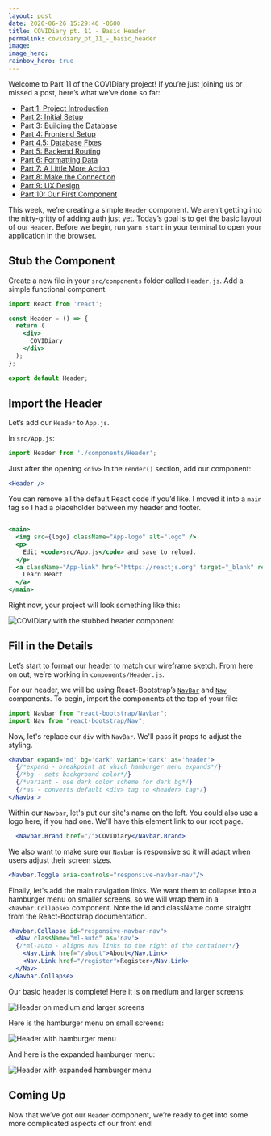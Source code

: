 ```yaml
---
layout: post
date: 2020-06-26 15:29:46 -0600
title: COVIDiary pt. 11 - Basic Header
permalink: covidiary_pt_11_-_basic_header
image:
image_hero:
rainbow_hero: true
---
```

Welcome to Part 11 of the COVIDiary project! If you’re just joining us or missed a post, here’s what we’ve done so far:

* [Part 1: Project Introduction](https://www.codewitch.dev/covidiary_-_a_rails_react_project)
* [Part 2: Initial Setup](https://www.codewitch.dev/covidiary_part_2_-_initial_setup)
* [Part 3: Building the Database](https://www.codewitch.dev/covidiary_pt_3_-_building_the_database)
* [Part 4: Frontend Setup](https://www.codewitch.dev/covidiary_pt_4_-_frontend_setup)
* [Part 4.5: Database Fixes](https://www.codewitch.dev/covidiary_pt_4_5_-_database_fixes)
* [Part 5: Backend Routing](https://www.codewitch.dev/covidiary_pt_5_-_backend_routing)
* [Part 6: Formatting Data](https://www.codewitch.dev/covidiary_pt_6_-_formatting_data)
* [Part 7: A Little More Action](https://www.codewitch.dev/covidiary_pt_7_-_a_little_more_action)
* [Part 8: Make the Connection](https://www.codewitch.dev/covidiary_pt_8_-_make_the_connection)
* [Part 9: UX Design](https://www.codewitch.dev/covidiary_pt_9_-_ux_design)
* [Part 10: Our First Component](https://www.codewitch.dev/covidiary_pt_10_-_our_first_component)

This week, we’re creating a simple `Header` component. We aren’t getting into the nitty-gritty of adding auth just yet. Today’s goal is to get the basic layout of our `Header`. Before we begin, run `yarn start` in your terminal to open your application in the browser.

## Stub the Component

Create a new file in your `src/components` folder called `Header.js`. Add a simple functional component.

```jsx
import React from 'react';

const Header = () => {
  return (
    <div>
      COVIDiary
    </div>
  );
};

export default Header;
```

## Import the Header

Let’s add our `Header` to `App.js`.

In `src/App.js`:

```jsx
import Header from './components/Header';
```

Just after the opening `<div>` In the `render()` section, add our component:

```jsx
<Header />
```

You can remove all the default React code if you’d like. I moved it into a `main` tag so I had a placeholder between my header and footer.

```jsx

<main>
  <img src={logo} className="App-logo" alt="logo" />
  <p>
    Edit <code>src/App.js</code> and save to reload.
  </p>
  <a className="App-link" href="https://reactjs.org" target="_blank" rel="noopener noreferrer">
    Learn React
  </a>
</main>
```

Right now, your project will look something like this:

![COVIDiary with the stubbed header component](/images/basic-header.jpg "Basic Header")

## Fill in the Details

Let’s start to format our header to match our wireframe sketch. From here on out, we’re working in `components/Header.js`.

For our header, we will be using React-Bootstrap’s [`NavBar`](https://react-bootstrap.github.io/components/navbar/ "NavBar") and [`Nav`](https://react-bootstrap.github.io/components/navs/ "Navs") components. To begin, import the components at the top of your file:

```jsx
import Navbar from "react-bootstrap/Navbar";
import Nav from "react-bootstrap/Nav";
```

Now, let's replace our `div` with `NavBar`. We'll pass it props to adjust the styling.

```jsx
<Navbar expand='md' bg='dark' variant='dark' as='header'>
  {/*expand - breakpoint at which hamburger menu expands*/}
  {/*bg - sets background color*/}
  {/*variant - use dark color scheme for dark bg*/}
  {/*as - converts default <div> tag to <header> tag*/}
</Navbar>
```

Within our `Navbar`, let's put our site's name on the left. You could also use a logo here, if you had one. We'll have this element link to our root page.

```jsx
  <Navbar.Brand href="/">COVIDiary</Navbar.Brand>
```

We also want to make sure our `Navbar` is responsive so it will adapt when users adjust their screen sizes.

```jsx
<Navbar.Toggle aria-controls="responsive-navbar-nav"/>
```

Finally, let's add the main navigation links. We want them to collapse into a hamburger menu on smaller screens, so we will wrap them in a `<Navbar.Collapse>` component. Note the id and className come straight from the React-Bootstrap documentation.

```jsx
<Navbar.Collapse id="responsive-navbar-nav">
  <Nav className="ml-auto" as='nav'>
  {/*ml-auto - aligns nav links to the right of the container*/}
    <Nav.Link href="/about">About</Nav.Link>
    <Nav.Link href="/register">Register</Nav.Link>
  </Nav>
</Navbar.Collapse>
```

Our basic header is complete! Here it is on medium and larger screens:

![Header on medium and larger screens](/images/medium-header.jpg "Medium Header")

Here is the hamburger menu on small screens:

![Header with hamburger menu](/images/collapsed-header.jpg "Small Header")

And here is the expanded hamburger menu:

![Header with expanded hamburger menu](/images/expanded-small-header.jpg "Expanded Small Header")

## Coming Up

Now that we’ve got our `Header` component, we’re ready to get into some more complicated aspects of our front end!
